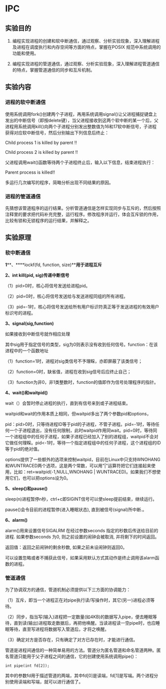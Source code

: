 # IPC

## 实验目的

1. 编程实现进程的创建和软中断通信，通过观察、分析实验现象，深入理解进程及进程在调度执行和内存空间等方面的特点，掌握在POSIX 规范中系统调用的功能和使用。

2. 编程实现进程的管道通信，通过观察、分析实验现象，深入理解进程管道通信的特点，掌握管道通信的同步和互斥机制。

## 实验内容

### 进程的软中断通信

使用系统调用fork()创建两个子进程，再用系统调用signal()让父进程捕捉键盘上发出的中断信号（即按delete键），当父进程接收到这两个软中断的某一个后，父进程用系统调用kill()向两个子进程分别发出整数值为16和17软中断信号，子进程获得对应软中断信号，然后分别输出下列信息后终止：

Child process 1 is killed by parent !! 

Child process 2 is killed by parent !! 

父进程调用wait()函数等待两个子进程终止后，输入以下信息，结束进程执行：

Parent process is killed!! 

多运行几次编写的程序，简略分析出现不同结果的原因。

### 进程的管道通信

先猜想该管道程序的运行结果。分析管道通信是怎样实现同步与互斥的，然后按照注释里的要求把代码补充完整，运行程序。修改程序并运行，体会互斥锁的作用，比较有锁和无锁程序的运行结果，并解释之。

## 实验原理

### 软中断通信

**1****、****lockf(fd, function, size)****用于进程互斥**

**2、int kill(pid, sig)传递中断信号**

（1）pid>0时，核心将信号发送给进程pid。

（2）pid=0时，核心将信号发送给与发送进程同组的所有进程。

（3）pid=-1时，核心将信号发送给所有用户标识符真正等于发送进程的有效用户标识号的进程。

**3、signal(sig,function)**

如果接收到中断信号就作相应处理

其中sig用于指定信号的类型，sig为0则表示没有收到任何信号。function：在该进程中的一个函数地址

  （1）function=1时，进程对sig类信号不予理睬，亦即屏蔽了该类信号；

  （2）function=0时，缺省值，进程在收到sig信号后应终止自己；

  （3）function为非0，非1类整数时，function的值即作为信号处理程序的指针。

**4、wait()和waitpid()**

wait（）会暂时停止进程的执行，直到有信号来到或子进程结束。

waitpid和wait的作用本质上相同，但waitpid多出了两个参数pid和options，

pid：pid>0时，只等待进程ID等于pid的子进程，不管子进程。pid=-1时，等待任何一个子进程退出，没有任何限制，此时waitpid作用同wait。pid=0时，等待同一个进程组中的任何子进程，如果子进程已经加入了别的进程组，waitpid不会对它做任何理睬。pid<-1时，等待一个指定进程组中的任何子进程，这个进程组的ID等于pid的绝对值。

options提供了一些额外的选项来控制waitpid，目前在Linux中只支持WNOHANG和WUNTRACED两个选项，这是两个常数，可以用"|"运算符把它们连接起来使用，比如：ret=waitpid(-1,NULL,WNOHANG | WUNTRACED)。如果我们不想使用它们，也可以把options设为0。

**5、sleep()和pause()**

sleep(n)进程暂停n秒，ctrl+c即SIGINT信号可以使sleep提前结束，继续运行。

pause()会令目前的进程暂停(进入睡眠状态), 直到被信号(signal)所中断.。

**6、alarm()**

alarm()用来设置信号SIGALRM 在经过参数seconds 指定的秒数后传送给目前的进程. 如果参数seconds 为0, 则之前设置的闹钟会被取消, 并将剩下的时间返回。

返回值：返回之前闹钟的剩余秒数, 如果之前未设闹钟则返回0。

可以设置忽略或者不捕获此信号，如果采用默认方式其动作是终止调用该alarm函数的进程。

### 管道通信

为了协调双方的通信，管道机制必须提供以下三方面的协调能力：

（1）互斥，即当一个进程正在对pipe执行读/写操作时，其它(另一)进程必须等待。

（2）同步，指当写(输入)进程把一定数量(如4KB)的数据写入pipe，便去睡眠等待，直到读(输出)进程取走数据后，再把他唤醒。当读进程读一空pipe时，也应睡眠等待，直至写进程将数据写入管道后，才将之唤醒。

（3）确定对方是否存在，只有确定了对方已存在时，才能进行通信。

管道是进程间通信的一种简单易用的方法。管道分为匿名管道和命名管道两种。匿名管道只能用于父子进程之间的通信，它的创建使用系统调用pipe()：

`int pipe(int fd[2]);`

其中的参数fd用于描述管道的两端，其中fd[0]是读端，fd[1]是写端。两个进程分别使用读端和写端，就可以进行通信了。

